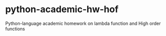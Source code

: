# python-academic-hw-hof
Python-language academic homework on lambda function and High order functions
